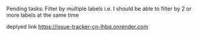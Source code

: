 Pending tasks:
Filter by multiple labels i.e. I should be able to filter by 2 or more labels at the same time

deplyed link
https://issue-tracker-cn-lhbq.onrender.com

